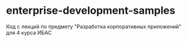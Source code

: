 # enterprise-development-samples
Код с лекций по предмету "Разработка корпоративных приложений" для 4 курса ИБАС
